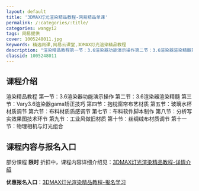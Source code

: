 ```yaml
---
layout: default
title: '3DMAX灯光渲染精品教程-网易精品单课'
permalink: /:categories/:title/
categories: wangyi2
tags: 网易提供
cover: 1005248011.jpg
keywords: 精选网课,网易云课堂,3DMAX灯光渲染精品教程
description: "渲染精品教程第一节：3.6渲染器功能演示操作第二节：3.6渲染器渲染精髓第三节：Vary3.6渲染器gama矫正技巧第四节：抱枕窗帘布艺材质第五节：玻璃水杯材质调节第六节：布料材质质感调节第"
classid: 1005248011
---
```


## 课程介绍

渲染精品教程
第一节：3.6渲染器功能演示操作
第二节：3.6渲染器渲染精髓
第三节：Vary3.6渲染器gama矫正技巧
第四节：抱枕窗帘布艺材质
第五节：玻璃水杯材质调节
第六节：布料材质质感调节
第七节：布料软件脚本制作
第八节：分析写实效果图技术环节
第九节：工业风做旧材质
第十节：丝绸绒布材质调节
第十一节：物理相机与灯光组合

## 课程内容与报名入口

部分课程 **限时** 折扣中，课程内容详细介绍见：[3DMAX灯光渲染精品教程-详情介绍](https://study.163.com/course/introduction/1005248011.htm?share=1&shareId=1025206652&utm_campaign=share&utm_medium=iphoneShare&utm_source=&utm_u=1025206652)

**优惠报名入口**：[3DMAX灯光渲染精品教程-报名学习](https://study.163.com/course/introduction/1005248011.htm?share=1&shareId=1025206652&utm_campaign=share&utm_medium=iphoneShare&utm_source=&utm_u=1025206652)

